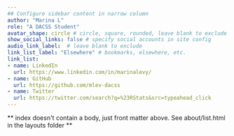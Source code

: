 ```yaml
---
## Configure sidebar content in narrow column
author: "Marina L"
role: "A DACSS Student"
avatar_shape: circle # circle, square, rounded, leave blank to exclude
show_social_links: false # specify social accounts in site config
audio_link_label:  # leave blank to exclude
link_list_label: "Elsewhere" # bookmarks, elsewhere, etc.
link_list:
- name: LinkedIn
  url: https://www.linkedin.com/in/marinalevy/
- name: GitHub
  url: https://github.com/mlev-dacss
- name: Twitter
  url: https://twitter.com/search?q=%23RStats&src=typeahead_click
---
```


** index doesn't contain a body, just front matter above.
See about/list.html in the layouts folder **